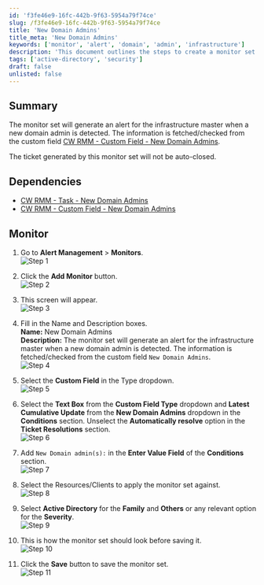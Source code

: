 ```yaml
---
id: 'f3fe46e9-16fc-442b-9f63-5954a79f74ce'
slug: /f3fe46e9-16fc-442b-9f63-5954a79f74ce
title: 'New Domain Admins'
title_meta: 'New Domain Admins'
keywords: ['monitor', 'alert', 'domain', 'admin', 'infrastructure']
description: 'This document outlines the steps to create a monitor set that generates alerts for the infrastructure master when a new domain admin is detected. It includes dependencies, detailed instructions, and screenshots for each step of the process.'
tags: ['active-directory', 'security']
draft: false
unlisted: false
---
```


## Summary

The monitor set will generate an alert for the infrastructure master when a new domain admin is detected. The information is fetched/checked from the custom field [CW RMM - Custom Field - New Domain Admins](/docs/376db2a5-e76b-426f-b696-6791c83ab626).

The ticket generated by this monitor set will not be auto-closed.

## Dependencies

- [CW RMM - Task - New Domain Admins](/docs/a96db8f9-87fc-4e02-a1b3-2ed60913fc82)
- [CW RMM - Custom Field - New Domain Admins](/docs/376db2a5-e76b-426f-b696-6791c83ab626)

## Monitor

1. Go to **Alert Management** > **Monitors**.  
   ![Step 1](../../../static/img/docs/376db2a5-e76b-426f-b696-6791c83ab626/image_6.webp)

2. Click the **Add Monitor** button.  
   ![Step 2](../../../static/img/docs/376db2a5-e76b-426f-b696-6791c83ab626/image_7.webp)

3. This screen will appear.  
   ![Step 3](../../../static/img/docs/376db2a5-e76b-426f-b696-6791c83ab626/image_8.webp)

4. Fill in the Name and Description boxes.  
   **Name:** New Domain Admins  
   **Description:** The monitor set will generate an alert for the infrastructure master when a new domain admin is detected. The information is fetched/checked from the custom field `New Domain Admins`.  
   ![Step 4](../../../static/img/docs/376db2a5-e76b-426f-b696-6791c83ab626/image_9.webp)

5. Select the **Custom Field** in the Type dropdown.  
   ![Step 5](../../../static/img/docs/376db2a5-e76b-426f-b696-6791c83ab626/image_10.webp)

6. Select the **Text Box** from the **Custom Field Type** dropdown and **Latest Cumulative Update** from the **New Domain Admins** dropdown in the **Conditions** section. Unselect the **Automatically resolve** option in the **Ticket Resolutions** section.  
   ![Step 6](../../../static/img/docs/376db2a5-e76b-426f-b696-6791c83ab626/image_11.webp)

7. Add `New Domain admin(s):` in the **Enter Value Field** of the **Conditions** section.  
   ![Step 7](../../../static/img/docs/376db2a5-e76b-426f-b696-6791c83ab626/image_11.webp)

8. Select the Resources/Clients to apply the monitor set against.  
   ![Step 8](../../../static/img/docs/376db2a5-e76b-426f-b696-6791c83ab626/image_12.webp)

9. Select **Active Directory** for the **Family** and **Others** or any relevant option for the **Severity**.  
   ![Step 9](../../../static/img/docs/376db2a5-e76b-426f-b696-6791c83ab626/image_13.webp)

10. This is how the monitor set should look before saving it.  
    ![Step 10](../../../static/img/docs/376db2a5-e76b-426f-b696-6791c83ab626/image_14.webp)

11. Click the **Save** button to save the monitor set.  
    ![Step 11](../../../static/img/docs/376db2a5-e76b-426f-b696-6791c83ab626/image_15.webp)